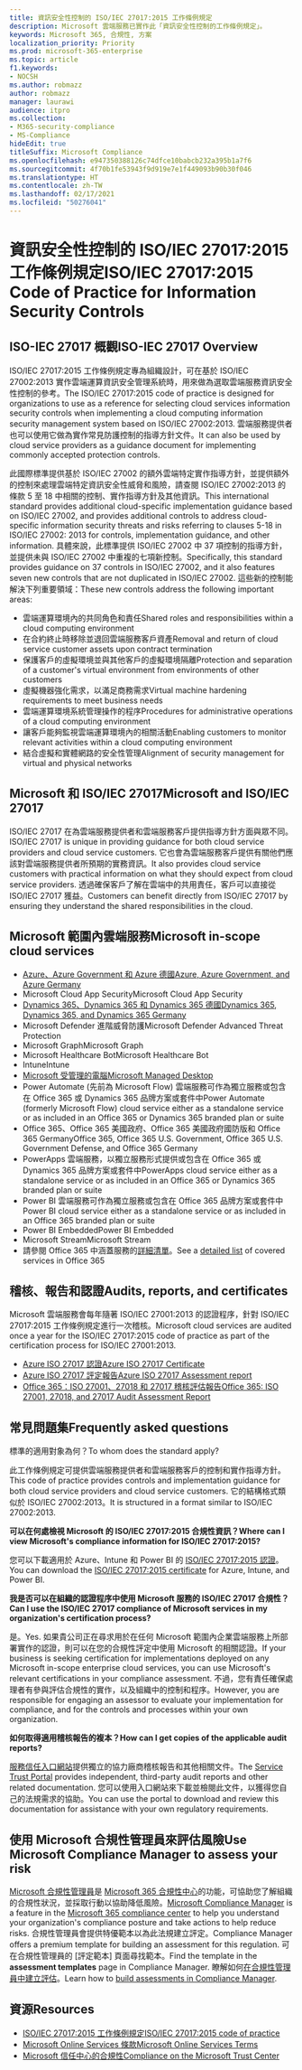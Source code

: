 ```yaml
---
title: 資訊安全性控制的 ISO/IEC 27017:2015 工作條例規定
description: Microsoft 雲端服務已實作此「資訊安全性控制的工作條例規定」。
keywords: Microsoft 365, 合規性, 方案
localization_priority: Priority
ms.prod: microsoft-365-enterprise
ms.topic: article
f1.keywords:
- NOCSH
ms.author: robmazz
author: robmazz
manager: laurawi
audience: itpro
ms.collection:
- M365-security-compliance
- MS-Compliance
hideEdit: true
titleSuffix: Microsoft Compliance
ms.openlocfilehash: e947350388126c74dfce10babcb232a395b1a7f6
ms.sourcegitcommit: 4f70b1fe53943f9d919e7e1f449093b90b30f046
ms.translationtype: HT
ms.contentlocale: zh-TW
ms.lasthandoff: 02/17/2021
ms.locfileid: "50276041"
---
```

# <a name="isoiec-270172015-code-of-practice-for-information-security-controls"></a><span data-ttu-id="d49d4-104">資訊安全性控制的 ISO/IEC 27017:2015 工作條例規定</span><span class="sxs-lookup"><span data-stu-id="d49d4-104">ISO/IEC 27017:2015 Code of Practice for Information Security Controls</span></span>

## <a name="iso-iec-27017-overview"></a><span data-ttu-id="d49d4-105">ISO-IEC 27017 概觀</span><span class="sxs-lookup"><span data-stu-id="d49d4-105">ISO-IEC 27017 Overview</span></span>

<span data-ttu-id="d49d4-106">ISO/IEC 27017:2015 工作條例規定專為組織設計，可在基於 ISO/IEC 27002:2013 實作雲端運算資訊安全管理系統時，用來做為選取雲端服務資訊安全性控制的參考。</span><span class="sxs-lookup"><span data-stu-id="d49d4-106">The ISO/IEC 27017:2015 code of practice is designed for organizations to use as a reference for selecting cloud services information security controls when implementing a cloud computing information security management system based on ISO/IEC 27002:2013.</span></span> <span data-ttu-id="d49d4-107">雲端服務提供者也可以使用它做為實作常見防護控制的指導方針文件。</span><span class="sxs-lookup"><span data-stu-id="d49d4-107">It can also be used by cloud service providers as a guidance document for implementing commonly accepted protection controls.</span></span>

<span data-ttu-id="d49d4-108">此國際標準提供基於 ISO/IEC 27002 的額外雲端特定實作指導方針，並提供額外的控制來處理雲端特定資訊安全性威脅和風險，請查閱 ISO/IEC 27002:2013 的條款 5 至 18 中相關的控制、實作指導方針及其他資訊。</span><span class="sxs-lookup"><span data-stu-id="d49d4-108">This international standard provides additional cloud-specific implementation guidance based on ISO/IEC 27002, and provides additional controls to address cloud-specific information security threats and risks referring to clauses 5-18 in ISO/IEC 27002: 2013 for controls, implementation guidance, and other information.</span></span> <span data-ttu-id="d49d4-109">具體來說，此標準提供 ISO/IEC 27002 中 37 項控制的指導方針，並提供未與 ISO/IEC 27002 中重複的七項新控制。</span><span class="sxs-lookup"><span data-stu-id="d49d4-109">Specifically, this standard provides guidance on 37 controls in ISO/IEC 27002, and it also features seven new controls that are not duplicated in ISO/IEC 27002.</span></span> <span data-ttu-id="d49d4-110">這些新的控制能解決下列重要領域：</span><span class="sxs-lookup"><span data-stu-id="d49d4-110">These new controls address the following important areas:</span></span>

- <span data-ttu-id="d49d4-111">雲端運算環境內的共同角色和責任</span><span class="sxs-lookup"><span data-stu-id="d49d4-111">Shared roles and responsibilities within a cloud computing environment</span></span>
- <span data-ttu-id="d49d4-112">在合約終止時移除並退回雲端服務客戶資產</span><span class="sxs-lookup"><span data-stu-id="d49d4-112">Removal and return of cloud service customer assets upon contract termination</span></span>
- <span data-ttu-id="d49d4-113">保護客戶的虛擬環境並與其他客戶的虛擬環境隔離</span><span class="sxs-lookup"><span data-stu-id="d49d4-113">Protection and separation of a customer's virtual environment from environments of other customers</span></span>
- <span data-ttu-id="d49d4-114">虛擬機器強化需求，以滿足商務需求</span><span class="sxs-lookup"><span data-stu-id="d49d4-114">Virtual machine hardening requirements to meet business needs</span></span>
- <span data-ttu-id="d49d4-115">雲端運算環境系統管理操作的程序</span><span class="sxs-lookup"><span data-stu-id="d49d4-115">Procedures for administrative operations of a cloud computing environment</span></span>
- <span data-ttu-id="d49d4-116">讓客戶能夠監視雲端運算環境內的相關活動</span><span class="sxs-lookup"><span data-stu-id="d49d4-116">Enabling customers to monitor relevant activities within a cloud computing environment</span></span>
- <span data-ttu-id="d49d4-117">結合虛擬和實體網路的安全性管理</span><span class="sxs-lookup"><span data-stu-id="d49d4-117">Alignment of security management for virtual and physical networks</span></span>

## <a name="microsoft-and-isoiec-27017"></a><span data-ttu-id="d49d4-118">Microsoft 和 ISO/IEC 27017</span><span class="sxs-lookup"><span data-stu-id="d49d4-118">Microsoft and ISO/IEC 27017</span></span>

<span data-ttu-id="d49d4-119">ISO/IEC 27017 在為雲端服務提供者和雲端服務客戶提供指導方針方面與眾不同。</span><span class="sxs-lookup"><span data-stu-id="d49d4-119">ISO/IEC 27017 is unique in providing guidance for both cloud service providers and cloud service customers.</span></span> <span data-ttu-id="d49d4-120">它也會為雲端服務客戶提供有關他們應該對雲端服務提供者所預期的實務資訊。</span><span class="sxs-lookup"><span data-stu-id="d49d4-120">It also provides cloud service customers with practical information on what they should expect from cloud service providers.</span></span> <span data-ttu-id="d49d4-121">透過確保客戶了解在雲端中的共用責任，客戶可以直接從 ISO/IEC 27017 獲益。</span><span class="sxs-lookup"><span data-stu-id="d49d4-121">Customers can benefit directly from ISO/IEC 27017 by ensuring they understand the shared responsibilities in the cloud.</span></span>

## <a name="microsoft-in-scope-cloud-services"></a><span data-ttu-id="d49d4-122">Microsoft 範圍內雲端服務</span><span class="sxs-lookup"><span data-stu-id="d49d4-122">Microsoft in-scope cloud services</span></span>

- [<span data-ttu-id="d49d4-123">Azure、Azure Government 和 Azure 德國</span><span class="sxs-lookup"><span data-stu-id="d49d4-123">Azure, Azure Government, and Azure Germany</span></span>](https://aka.ms/AzureCompliance)
- <span data-ttu-id="d49d4-124">Microsoft Cloud App Security</span><span class="sxs-lookup"><span data-stu-id="d49d4-124">Microsoft Cloud App Security</span></span>
- [<span data-ttu-id="d49d4-125">Dynamics 365、Dynamics 365 和 Dynamics 365 德國</span><span class="sxs-lookup"><span data-stu-id="d49d4-125">Dynamics 365, Dynamics 365, and Dynamics 365 Germany</span></span>](https://aka.ms/d365-compliance-list)
- <span data-ttu-id="d49d4-126">Microsoft Defender 進階威脅防護</span><span class="sxs-lookup"><span data-stu-id="d49d4-126">Microsoft Defender Advanced Threat Protection</span></span>
- <span data-ttu-id="d49d4-127">Microsoft Graph</span><span class="sxs-lookup"><span data-stu-id="d49d4-127">Microsoft Graph</span></span>
- <span data-ttu-id="d49d4-128">Microsoft Healthcare Bot</span><span class="sxs-lookup"><span data-stu-id="d49d4-128">Microsoft Healthcare Bot</span></span>
- <span data-ttu-id="d49d4-129">Intune</span><span class="sxs-lookup"><span data-stu-id="d49d4-129">Intune</span></span>
- [<span data-ttu-id="d49d4-130">Microsoft 受管理的電腦</span><span class="sxs-lookup"><span data-stu-id="d49d4-130">Microsoft Managed Desktop</span></span>](/microsoft-365/managed-desktop/intro/compliance)
- <span data-ttu-id="d49d4-131">Power Automate (先前為 Microsoft Flow) 雲端服務可作為獨立服務或包含在 Office 365 或 Dynamics 365 品牌方案或套件中</span><span class="sxs-lookup"><span data-stu-id="d49d4-131">Power Automate (formerly Microsoft Flow) cloud service either as a standalone service or as included in an Office 365 or Dynamics 365 branded plan or suite</span></span>
- <span data-ttu-id="d49d4-132">Office 365、Office 365 美國政府、Office 365 美國政府國防版和 Office 365 Germany</span><span class="sxs-lookup"><span data-stu-id="d49d4-132">Office 365, Office 365 U.S. Government, Office 365 U.S. Government Defense, and Office 365 Germany</span></span>
- <span data-ttu-id="d49d4-133">PowerApps 雲端服務，以獨立服務形式提供或包含在 Office 365 或 Dynamics 365 品牌方案或套件中</span><span class="sxs-lookup"><span data-stu-id="d49d4-133">PowerApps cloud service either as a standalone service or as included in an Office 365 or Dynamics 365 branded plan or suite</span></span>
- <span data-ttu-id="d49d4-134">Power BI 雲端服務可作為獨立服務或包含在 Office 365 品牌方案或套件中</span><span class="sxs-lookup"><span data-stu-id="d49d4-134">Power BI cloud service either as a standalone service or as included in an Office 365 branded plan or suite</span></span>
- <span data-ttu-id="d49d4-135">Power BI Embedded</span><span class="sxs-lookup"><span data-stu-id="d49d4-135">Power BI Embedded</span></span>
- <span data-ttu-id="d49d4-136">Microsoft Stream</span><span class="sxs-lookup"><span data-stu-id="d49d4-136">Microsoft Stream</span></span>
- <span data-ttu-id="d49d4-137">請參閱 Office 365 中涵蓋服務的[詳細清單](https://go.microsoft.com/fwlink/p/?linkid=2077751)。</span><span class="sxs-lookup"><span data-stu-id="d49d4-137">See a [detailed list](https://go.microsoft.com/fwlink/p/?linkid=2077751) of covered services in Office 365</span></span>

## <a name="audits-reports-and-certificates"></a><span data-ttu-id="d49d4-138">稽核、報告和認證</span><span class="sxs-lookup"><span data-stu-id="d49d4-138">Audits, reports, and certificates</span></span>

<span data-ttu-id="d49d4-139">Microsoft 雲端服務會每年隨著 ISO/IEC 27001:2013 的認證程序，針對 ISO/IEC 27017:2015 工作條例規定進行一次稽核。</span><span class="sxs-lookup"><span data-stu-id="d49d4-139">Microsoft cloud services are audited once a year for the ISO/IEC 27017:2015 code of practice as part of the certification process for ISO/IEC 27001:2013.</span></span>

- [<span data-ttu-id="d49d4-140">Azure ISO 27017 認證</span><span class="sxs-lookup"><span data-stu-id="d49d4-140">Azure ISO 27017 Certificate</span></span>](https://aka.ms/azureiso27017cert)
- [<span data-ttu-id="d49d4-141">Azure ISO 27017 評定報告</span><span class="sxs-lookup"><span data-stu-id="d49d4-141">Azure ISO 27017 Assessment report</span></span>](https://aka.ms/azureiso27017report)
- [<span data-ttu-id="d49d4-142">Office 365：ISO 27001、27018 和 27017 稽核評估報告</span><span class="sxs-lookup"><span data-stu-id="d49d4-142">Office 365: ISO 27001, 27018, and 27017 Audit Assessment Report</span></span>](https://aka.ms/o365isoreport)

## <a name="frequently-asked-questions"></a><span data-ttu-id="d49d4-143">常見問題集</span><span class="sxs-lookup"><span data-stu-id="d49d4-143">Frequently asked questions</span></span>

<span data-ttu-id="d49d4-144">標準的適用對象為何？</span><span class="sxs-lookup"><span data-stu-id="d49d4-144">To whom does the standard apply?</span></span>

<span data-ttu-id="d49d4-145">此工作條例規定可提供雲端服務提供者和雲端服務客戶的控制和實作指導方針。</span><span class="sxs-lookup"><span data-stu-id="d49d4-145">This code of practice provides controls and implementation guidance for both cloud service providers and cloud service customers.</span></span> <span data-ttu-id="d49d4-146">它的結構格式類似於 ISO/IEC 27002:2013。</span><span class="sxs-lookup"><span data-stu-id="d49d4-146">It is structured in a format similar to ISO/IEC 27002:2013.</span></span>

<span data-ttu-id="d49d4-147">**可以在何處檢視 Microsoft 的 ISO/IEC 27017:2015 合規性資訊？**</span><span class="sxs-lookup"><span data-stu-id="d49d4-147">**Where can I view Microsoft's compliance information for ISO/IEC 27017:2015?**</span></span>

<span data-ttu-id="d49d4-148">您可以下載適用於 Azure、Intune 和 Power BI 的 [ISO/IEC 27017:2015 認證](https://aka.ms/azureiso27017)。</span><span class="sxs-lookup"><span data-stu-id="d49d4-148">You can download the [ISO/IEC 27017:2015 certificate](https://aka.ms/azureiso27017) for Azure, Intune, and Power BI.</span></span>

<span data-ttu-id="d49d4-149">**我是否可以在組織的認證程序中使用 Microsoft 服務的 ISO/IEC 27017 合規性？**</span><span class="sxs-lookup"><span data-stu-id="d49d4-149">**Can I use the ISO/IEC 27017 compliance of Microsoft services in my organization's certification process?**</span></span>

<span data-ttu-id="d49d4-150">是。</span><span class="sxs-lookup"><span data-stu-id="d49d4-150">Yes.</span></span> <span data-ttu-id="d49d4-151">如果貴公司正在尋求用於在任何 Microsoft 範圍內企業雲端服務上所部署實作的認證，則可以在您的合規性評定中使用 Microsoft 的相關認證。</span><span class="sxs-lookup"><span data-stu-id="d49d4-151">If your business is seeking certification for implementations deployed on any Microsoft in-scope enterprise cloud services, you can use Microsoft's relevant certifications in your compliance assessment.</span></span> <span data-ttu-id="d49d4-152">不過，您有責任確保處理者有參與評估合規性的實作，以及組織中的控制和程序。</span><span class="sxs-lookup"><span data-stu-id="d49d4-152">However, you are responsible for engaging an assessor to evaluate your implementation for compliance, and for the controls and processes within your own organization.</span></span>

<span data-ttu-id="d49d4-153">**如何取得適用稽核報告的複本？**</span><span class="sxs-lookup"><span data-stu-id="d49d4-153">**How can I get copies of the applicable audit reports?**</span></span>

<span data-ttu-id="d49d4-154">[服務信任入口網站](https://aka.ms/stphelp)提供獨立的協力廠商稽核報告和其他相關文件。</span><span class="sxs-lookup"><span data-stu-id="d49d4-154">The [Service Trust Portal](https://aka.ms/stphelp) provides independent, third-party audit reports and other related documentation.</span></span> <span data-ttu-id="d49d4-155">您可以使用入口網站來下載並檢閱此文件，以獲得您自己的法規需求的協助。</span><span class="sxs-lookup"><span data-stu-id="d49d4-155">You can use the portal to download and review this documentation for assistance with your own regulatory requirements.</span></span>

## <a name="use-microsoft-compliance-manager-to-assess-your-risk"></a><span data-ttu-id="d49d4-156">使用 Microsoft 合規性管理員來評估風險</span><span class="sxs-lookup"><span data-stu-id="d49d4-156">Use Microsoft Compliance Manager to assess your risk</span></span>

<span data-ttu-id="d49d4-157">[Microsoft 合規性管理員](/microsoft-365/compliance/compliance-manager)是 [Microsoft 365 合規性中心](/microsoft-365/compliance/microsoft-365-compliance-center)的功能，可協助您了解組織的合規性狀況，並採取行動以協助降低風險。</span><span class="sxs-lookup"><span data-stu-id="d49d4-157">[Microsoft Compliance Manager](/microsoft-365/compliance/compliance-manager) is a feature in the [Microsoft 365 compliance center](/microsoft-365/compliance/microsoft-365-compliance-center) to help you understand your organization's compliance posture and take actions to help reduce risks.</span></span> <span data-ttu-id="d49d4-158">合規性管理員會提供特優範本以為此法規建立評定。</span><span class="sxs-lookup"><span data-stu-id="d49d4-158">Compliance Manager offers a premium template for building an assessment for this regulation.</span></span> <span data-ttu-id="d49d4-159">可在合規性管理員的 [評定範本] 頁面尋找範本。</span><span class="sxs-lookup"><span data-stu-id="d49d4-159">Find the template in the **assessment templates** page in Compliance Manager.</span></span> <span data-ttu-id="d49d4-160">瞭解如何[在合規性管理員中建立評估](/microsoft-365/compliance/compliance-manager-assessments)。</span><span class="sxs-lookup"><span data-stu-id="d49d4-160">Learn how to [build assessments in Compliance Manager](/microsoft-365/compliance/compliance-manager-assessments).</span></span>

## <a name="resources"></a><span data-ttu-id="d49d4-161">資源</span><span class="sxs-lookup"><span data-stu-id="d49d4-161">Resources</span></span>

- [<span data-ttu-id="d49d4-162">ISO/IEC 27017:2015 工作條例規定</span><span class="sxs-lookup"><span data-stu-id="d49d4-162">ISO/IEC 27017:2015 code of practice</span></span>](https://www.iso.org/iso/iso_catalogue/catalogue_tc/catalogue_detail.htm?csnumber=43757)
- [<span data-ttu-id="d49d4-163">Microsoft Online Services 條款</span><span class="sxs-lookup"><span data-stu-id="d49d4-163">Microsoft Online Services Terms</span></span>](https://aka.ms/Online-Services-Terms)
- [<span data-ttu-id="d49d4-164">Microsoft 信任中心的合規性</span><span class="sxs-lookup"><span data-stu-id="d49d4-164">Compliance on the Microsoft Trust Center</span></span>](https://www.microsoft.com/trust-center/compliance/compliance-overview)
